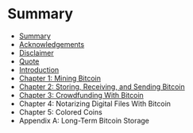 # Summary

* [Summary](README.md)
* [Acknowledgements](acknowledgements.md)
* [Disclaimer](disclaimer.md)
* [Quote](quote.md)
* [Introduction](introduction.md)
* [Chapter 1: Mining Bitcoin](chapter_1_mining_bitcoin.md)
* [Chapter 2: Storing, Receiving, and Sending Bitcoin](chapter_2_storing,_receiving,_and_sending_bitcoin.md)
* [Chapter 3: Crowdfunding With Bitcoin](chapter_3_crowdfunding_with_bitcoin.md)
* Chapter 4: Notarizing Digital Files With Bitcoin
* Chapter 5: Colored Coins
* Appendix A: Long-Term Bitcoin Storage

